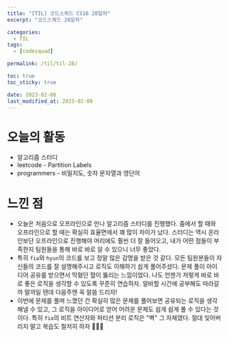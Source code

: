 ```yaml
---
title: "[TIL] 코드스쿼드 CS16 28일차"
excerpt: "코드스쿼드 28일차"

categories:
  - TIL
tags:
  - [codesquad]

permalink: /til/til-28/

toc: true
toc_sticky: true

date: 2023-02-08
last_modified_at: 2023-02-08
---
```


# 오늘의 활동
- 알고리즘 스터디
- leetcode - Partition Labels
- programmers - 비밀지도, 숫자 문자열과 영단어

# 느낀 점
- 오늘은 처음으로 오프라인으로 만나 알고리즘 스터디를 진행했다. 줌에서 할 때와 오프라인으로 할 때는 확실히 효율면에서 꽤 많이 차이가 났다. 스터디는 역시 온라인보단 오프라인으로 진행해야 머리에도 훨씬 더 잘 들어오고, 내가 어떤 점들이 부족한지 팀원들을 통해 바로 바로 알 수 있으니 너무 좋았다.
- 특히 `fia`와 `hyun`의 코드를 보고 정말 많은 감명을 받은 것 같다. 모든 팀원분들이 자신들의 코드를 잘 설명해주시고 로직도 이해하기 쉽게 풀어주셨다. 문제 풀이 아이디어 공유를 받으면서 막혔던 혈이 뚫리는 느낌이었다. 나도 언젠가 저렇게 바로 바로 좋은 로직을 생각할 수 있도록 꾸준히 연습하자. 알바할 시간에 공부해도 따라갈까 말까일 텐데 다음주엔 꼭 말씀 드리자!
- 이번에 문제를 풀며 느꼈던 건 확실히 많은 문제를 풀어보면 공유되는 로직을 생각해낼 수 있고, 그 로직을 아이디어로 얻어 어려운 문제도 쉽게 쉽게 풀 수 있다는 것이다. 특히 `fia`의 비트 연산자와 파티션 분리 로직은 "벽" 그 자체였다. 절대 잊어버리지 말고 복습도 철저히 하자 🧑🏻‍💻